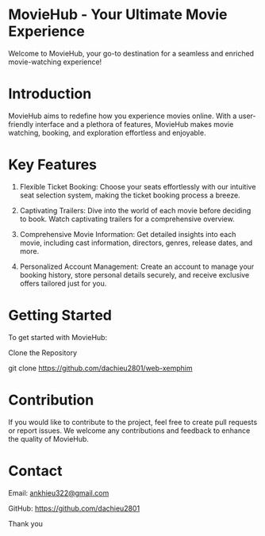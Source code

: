 # MovieHub - Your Ultimate Movie Experience

Welcome to MovieHub, your go-to destination for a seamless and enriched movie-watching experience!

# Introduction

MovieHub aims to redefine how you experience movies online. With a user-friendly interface and a plethora of features, MovieHub makes movie watching, booking, and exploration effortless and enjoyable.

# Key Features

1. Flexible Ticket Booking: Choose your seats effortlessly with our intuitive seat selection system, making the ticket booking process a breeze.

2. Captivating Trailers: Dive into the world of each movie before deciding to book. Watch captivating trailers for a comprehensive overview.

3. Comprehensive Movie Information: Get detailed insights into each movie, including cast information, directors, genres, release dates, and more.

4. Personalized Account Management: Create an account to manage your booking history, store personal details securely, and receive exclusive offers tailored just for you.

# Getting Started

To get started with MovieHub:

Clone the Repository

git clone https://github.com/dachieu2801/web-xemphim

# Contribution

If you would like to contribute to the project, feel free to create pull requests or report issues. We welcome any contributions and feedback to enhance the quality of MovieHub.

# Contact
Email: ankhieu322@gmail.com

GitHub: https://github.com/dachieu2801

Thank you 